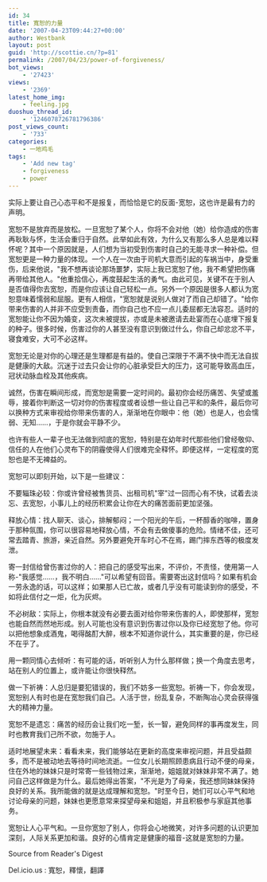 ```yaml
---
id: 34
title: 寬恕的力量
date: '2007-04-23T09:44:27+00:00'
author: Westbank
layout: post
guid: 'http://scottie.cn/?p=81'
permalink: /2007/04/23/power-of-forgiveness/
bot_views:
    - '27423'
views:
    - '2369'
latest_home_img:
    - feeling.jpg
duoshuo_thread_id:
    - '1246078726781796386'
post_views_count:
    - '733'
categories:
    - 一地鸡毛
tags:
    - 'Add new tag'
    - forgiveness
    - power
---
```


实际上要让自己心态平和不是报复，而恰恰是它的反面-宽恕，这也许是最有力的声明。

宽恕不是放弃而是放松。一旦宽恕了某个人，你将不会对他（她）给你造成的伤害再耿耿与怀，生活会重归于自然。此举如此有效，为什么又有那么多人总是难以释怀呢？其中一个原因就是，人们想为当初受到伤害时自己的无能寻求一种补偿。但宽恕更是一种力量的体现。一个人在一次由于司机大意而引起的车祸当中，身受重伤，后来他说，"我不想再谈论那场噩梦，实际上我已宽恕了他，我不希望把伤痛再带给其他人。"他重拾信心，再度鼓起生活的勇气。由此可见，关键不在于别人是否值得你去宽恕，而是你应该让自己轻松一点。另外一个原因是很多人都认为宽恕意味着懦弱和屈服。更有人相信，"宽恕就是说别人做对了而自己却错了。"给你带来伤害的人并非不应受到责备，而你自己也不应一点儿委屈都无法容忍。适时的宽恕能让你不因为婚变，这次未被提拔，亦或是未被邀请去赴宴而在心底埋下报复的种子。很多时候，伤害过你的人甚至没有意识到做过什么，你自己却忿忿不平，寝食难安，大可不必这样。

宽恕无论是对你的心理还是生理都是有益的。使自己深限于不满不快中而无法自拔是健康的大敌。沉迷于过去只会让你的心脏承受巨大的压力，这可能导致高血压，冠状动脉血栓及其他疾病。

诚然，伤害在瞬间形成，而宽恕是需要一定时间的。最初你会经历痛苦、失望或羞辱，接着你判断这一切对你的伤害程度或者设想一些让自己平和的条件，最后你可以换种方式来审视给你带来伤害的人，渐渐地在你眼中：他（她）也是人，也会懦弱、无知……，于是你就会平静不少。

也许有些人一辈子也无法做到彻底的宽恕，特别是在幼年时代那些他们曾经敬仰、信任的人在他们心灵布下的阴霾使得人们很难完全释怀。即便这样，一定程度的宽恕也是不无裨益的。

宽恕可以即刻开始，以下是一些建议：

不要辎珠必较：你或许曾经被售货员、出租司机"宰"过一回而心有不快，试着去淡忘、去宽恕，小事儿上的经历积累会让你在大的痛苦面前更加坚强。

释放心情：找人聊天、谈心，排解郁闷；一个阳光的午后，一杯醇香的咖啡，置身于那种氛围，你可以很容易地释放心情，不会有去做傻事的危险。情绪不佳，还可常去踏青、旅游，亲近自然。另外要避免开车时心不在焉，踢门摔东西等的极度发泄。

寄一封信给曾伤害过你的人：把自己的感受写出来，不评价，不责怪，使用第一人称-"我感觉……，我不明白……"可以希望有回音。需要寄出这封信吗？如果有机会一劳永逸的话，可以这样；如果那人已亡故，或者几乎没有可能读到你的感受，不如将此信付之一炬，化为灰烬。

不必树敌：实际上，你根本就没有必要去面对给你带来伤害的人，即使那样，宽恕也能自然而然地形成。别人可能也没有意识到伤害过你以及你已经宽恕了他。你可以把他想象成酒鬼，喝得酩酊大醉，根本不知道你说什么，其实重要的是，你已经不在乎了。

用一颗同情心去倾听：有可能的话，听听别人为什么那样做；换一个角度去思考，站在别人的位置上，或许能让你很快释然。

做一下祈祷：人总归是要犯错误的，我们不妨多一些宽恕。祈祷一下，你会发现，宽恕别人有时也是在宽恕我们自己。人活于世，纷乱复杂，不断陶冶心灵会获得强大的精神力量。

宽恕不是遗忘：痛苦的经历会让我们吃一堑，长一智，避免同样的事再度发生，同时也教育我们己所不欲，勿施于人。

适时地展望未来：看看未来，我们能够站在更新的高度来审视问题，并且受益颇多，而不是被动地去等待时间地流逝。一位女儿长期照顾患病且行动不便的母亲，住在外地的妹妹只是时常寄一些钱物过来，渐渐地，姐姐就对妹妹非常不满了。她问自己这样做是为什么。最后她得出答案，"不光是为了母亲，我还想同妹妹保持良好的关系。我所能做的就是达成理解和宽恕。"时至今日，她们可以心平气和地讨论母亲的问题，妹妹也更愿意常来探望母亲和姐姐，并且积极参与家庭其他事务。

宽恕让人心平气和。一旦你宽恕了别人，你将会心地微笑，对许多问题的认识更加深刻，人际关系更加和谐。良好的心情肯定是健康的福音-这就是宽恕的力量。

Source from Reader's Digest


Del.icio.us : 寬恕，釋懷，翻譯
